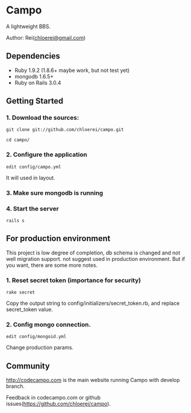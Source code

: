 # Campo

A lightweight BBS.

Author: Rei(chloerei@gmail.com)

## Dependencies

- Ruby 1.9.2 (1.8.6+ maybe work, but not test yet)
- mongodb 1.6.5+
- Ruby on Rails 3.0.4

## Getting Started

### 1. Download the sources:

    git clone git://github.com/chloerei/campo.git

    cd campo/

### 2. Configure the application

    edit config/campo.yml

It will used in layout.

### 3. Make sure mongodb is running

### 4. Start the server

    rails s

## For production environment

This project is low degree of completion, db schema is changed and not well migration support. not suggest used in production environment. But if you want, there are some more notes.

### 1. Reset secret token (importance for security)

    rake secret

Copy the output string to config/initializers/secret\_token.rb, and replace secret\_token value.

### 2. Config mongo connection.

    edit config/mongoid.yml

Change production params.

## Community

http://codecampo.com is the main website running Campo with develop branch.

Feedback in codecampo.com or github issues(https://github.com/chloerei/campo).
